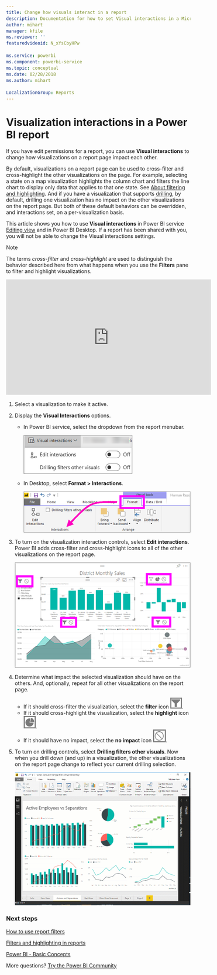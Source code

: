 ```yaml
---
title: Change how visuals interact in a report
description: Documentation for how to set Visual interactions in a Microsoft Power BI service report and a Power BI Desktop report.
author: mihart
manager: kfile
ms.reviewer: ''
featuredvideoid: N_xYsCbyHPw

ms.service: powerbi
ms.component: powerbi-service
ms.topic: conceptual
ms.date: 02/28/2018
ms.author: mihart

LocalizationGroup: Reports
---
```

# Visualization interactions in a Power BI report
If you have edit permissions for a report, you can use **Visual interactions** to change how visualizations on a report page impact each other. 

By default, visualizations on a report page can be used to cross-filter and cross-highlight the other visualizations on the page.
For example, selecting a state on a map visualization highlights the column chart and filters the line chart to display only data that applies to that one state.
See [About filtering and highlighting](power-bi-reports-filters-and-highlighting.md). And if you have a visualization that supports [drilling](power-bi-visualization-drill-down.md), by default, drilling one visualization has no impact on the other visualizations on the report page. But both of these default behaviors can be overridden, and interactions set, on a per-visualization basis.

This article shows you how to use **Visual interactions** in Power BI service [Editing view](service-interact-with-a-report-in-editing-view.md) and in Power BI Desktop. If a report has been shared with you, you will not be able to change the Visual interactions settings.

> [!NOTE]
> The terms *cross-filter* and *cross-highlight* are used to distinguish the behavior described here from what happens when you use the **Filters** pane to filter and highlight visualizations.  
> 
> 

<iframe width="560" height="315" src="https://www.youtube.com/embed/N_xYsCbyHPw?list=PL1N57mwBHtN0JFoKSR0n-tBkUJHeMP2cP" frameborder="0" allowfullscreen></iframe>

1. Select a visualization to make it active.  
2. Display the **Visual Interactions** options.
    - In Power BI service, select the dropdown from the report menubar.

       ![Visual interactions dropdown](media/service-reports-visual-interactions/power-bi-visual-interaction.png)

    - In Desktop, select **Format > Interactions**.

        ![select Format then Interactions](media/service-reports-visual-interactions/pbi-visual-interaction-desktop.png)

3. To turn on the visualization interaction controls, select **Edit interactions**. Power BI adds cross-filter and cross-highlight icons to all of the other visualizations on the report page.
   
    ![report with Visual interactions turned on](media/service-reports-visual-interactions/power-bi-icons-on.png)
3. Determine what impact the selected visualization should have on the others.  And, optionally, repeat for all other visualizations on the report page.
   
   * If it should cross-filter the visualization, select the **filter** icon ![filter icon](media/service-reports-visual-interactions/pbi-filter-icon-outlined.png).
   * If it should cross-highlight the visualization, select the **highlight** icon ![highlight icon](media/service-reports-visual-interactions/pbi-highlight-icon-outlined.png).
   * If it should have no impact, select the **no impact** icon ![no impact icon](media/service-reports-visual-interactions/pbi-noimpact-icon-outlined.png).

4. To turn on drilling controls, select **Drilling filters other visuals**.  Now when you drill down (and up) in a visualization, the other visualizations on the report page change to reflect your current drilling selection. 

   ![video of turning on drilling controls](media/service-reports-visual-interactions/drill2.gif)

### Next steps
[How to use report filters](power-bi-how-to-report-filter.md)

[Filters and highlighting in reports](power-bi-reports-filters-and-highlighting.md)

[Power BI - Basic Concepts](service-basic-concepts.md)

More questions? [Try the Power BI Community](http://community.powerbi.com/)

